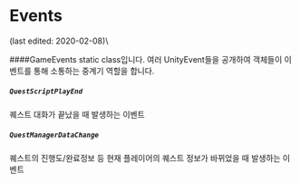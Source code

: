 ﻿# Events
(last edited: 2020-02-08)\

####GameEvents
static class입니다. 여러 UnityEvent들을 공개하여 객체들이 이벤트를 통해 소통하는 중계기 역할을 합니다.

##### `QuestScriptPlayEnd`
퀘스트 대화가 끝났을 때 발생하는 이벤트
##### `QuestManagerDataChange`
퀘스트의 진행도/완료정보 등 현재 플레이어의 퀘스트 정보가 바뀌었을 때 발생하는 이벤트